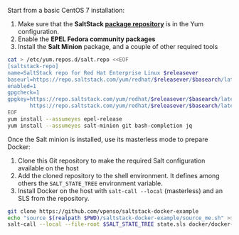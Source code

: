 
Start from a basic CentOS 7 installation:

1. Make sure that the **SaltStack [package repository][repo]** is in the Yum configuration.
2. Enable the **EPEL Fedora community packages**
3. Install the **Salt Minion** package, and a couple of other required tools

```bash
cat > /etc/yum.repos.d/salt.repo <<EOF
[saltstack-repo]
name=SaltStack repo for Red Hat Enterprise Linux $releasever
baseurl=https://repo.saltstack.com/yum/redhat/$releasever/$basearch/latest
enabled=1
gpgcheck=1
gpgkey=https://repo.saltstack.com/yum/redhat/$releasever/$basearch/latest/SALTSTACK-GPG-KEY.pub
       https://repo.saltstack.com/yum/redhat/$releasever/$basearch/latest/base/RPM-GPG-KEY-CentOS-7
EOF
yum install --assumeyes epel-release
yum install --assumeyes salt-minion git bash-completion jq 
```

[repo]: https://docs.saltstack.com/en/latest/topics/installation/rhel.html

Once the Salt minion is installed, use its masterless mode to prepare Docker:

1. Clone this Git repository to make the required Salt configuration available on the host
2. Add the cloned repository to the shell environment. It defines among others the `SALT_STATE_TREE` environment variable.
3. Install Docker on the host with `salt-call --local` (masterless) and an SLS from the repository.

```bash
git clone https://github.com/vpenso/saltstack-docker-example
echo "source $(realpath $PWD)/saltstack-docker-example/source_me.sh" >> $HOME/.bashrc && source $HOME/.bashrc
salt-call --local --file-root $SALT_STATE_TREE state.sls docker/docker-ce
```
